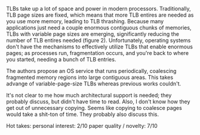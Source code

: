 TLBs take up a lot of space and power in modern processors. Traditionally, TLB page sizes are fixed, which means that more TLB entires are needed as you use more memory, leading to TLB thrashing. Because many applications just need a couple enormous contiguous chunks of memories, TLBs with variable page sizes are emerging, significantly reducing the number of TLB entires needed (figure 2). Unfortunately, operating systems don't have the mechanisms to effectively utilize TLBs that enable enormous pages; as processes run, fragmentation occurs, and you're back to where you started, needing a bunch of TLB entries.

The authors propose an OS service that runs periodically, coalescing fragmented memory regions into large contiguous areas. This takes advange of variable-page-size TLBs whereas previous works couldn't.

It's not clear to me how much architectural support is needed; they probably discuss, but didn't have time to read. Also, I don't know how they get out of unnecessary copying. Seems like copying to coalesce pages would take a shit-ton of time. They probably also discuss this.

Hot takes:
personal interest: 2/10
paper quality / novelty: 7/10